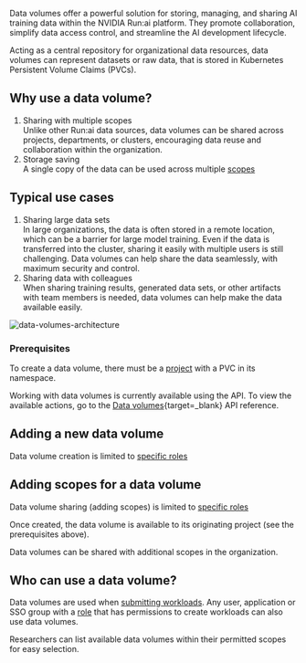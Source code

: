 Data volumes offer a powerful solution for storing, managing, and sharing AI training data within the NVIDIA Run:ai platform. They promote collaboration, simplify data access control, and streamline the AI development lifecycle.

Acting as a central repository for organizational data resources, data volumes can represent datasets or raw data, that is stored in Kubernetes Persistent Volume Claims (PVCs).

## Why use a data volume?

1.  Sharing with multiple scopes  
    Unlike other Run:ai data sources, data volumes can be shared across projects, departments, or clusters, encouraging data reuse and collaboration within the organization.
2.  Storage saving  
    A single copy of the data can be used across multiple [scopes](./overview.md#asset-scope)

## Typical use cases

1.  Sharing large data sets  
    In large organizations, the data is often stored in a remote location, which can be a barrier for large model training. Even if the data is transferred into the cluster, sharing it easily with multiple users is still challenging. Data volumes can help share the data seamlessly, with maximum security and control.
2.  Sharing data with colleagues  
    When sharing training results, generated data sets, or other artifacts with team members is needed, data volumes can help make the data available easily.

![data-volumes-architecture](img/data-volumes-arch.svg)

### Prerequisites

To create a data volume, there must be a [project](../../../platform-admin/aiinitiatives/org/projects.md) with a PVC in its namespace.

Working with data volumes is currently available using the API. To view the available actions, go to the [Data volumes](https://api-docs.run.ai/2.18/tag/Datavolumes){target=_blank} API reference.

## Adding a new data volume

Data volume creation is limited to [specific roles](./overview.md#who-can-create-an-asset)

## Adding scopes for a data volume

Data volume sharing (adding scopes) is limited to [specific roles](./overview.md#who-can-create-an-asset)

Once created, the data volume is available to its originating project (see the prerequisites above).

Data volumes can be shared with additional scopes in the organization.

## Who can use a data volume?

Data volumes are used when [submitting workloads](../../../platform-admin/workloads/overviews/managing-workloads.md#adding-new-workload). Any user, application or SSO group with a [role](../../../platform-admin/authentication/roles.md) that has permissions to create workloads can also use data volumes.

Researchers can list available data volumes within their permitted scopes for easy selection.


